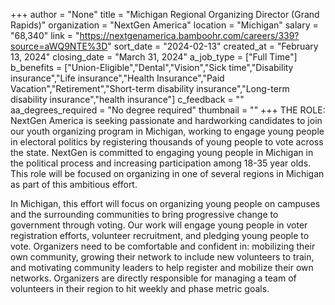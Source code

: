 +++
author = "None"
title = "Michigan Regional Organizing Director (Grand Rapids)"
organization = "NextGen America"
location = "Michigan"
salary = "68,340"
link = "https://nextgenamerica.bamboohr.com/careers/339?source=aWQ9NTE%3D"
sort_date = "2024-02-13"
created_at = "February 13, 2024"
closing_date = "March 31, 2024"
a_job_type = ["Full Time"]
b_benefits = ["Union-Eligible","Dental","Vision","Sick time","Disability insurance","Life insurance","Health Insurance","Paid Vacation","Retirement","Short-term disability insurance","Long-term disability insurance","health insurance"]
c_feedback = ""
aa_degrees_required = "No degree required"
thumbnail = ""
+++
THE ROLE: 
NextGen America is seeking passionate and hardworking candidates to join our youth organizing program in Michigan, working to engage young people in electoral politics by registering thousands of young people to vote across the state. NextGen is committed to engaging young people in Michigan in the political process and increasing participation among 18-35 year olds. This role will be focused on organizing in one of several regions in Michigan as part of this ambitious effort. 

In Michigan, this effort will focus on organizing young people on campuses and the surrounding communities to bring progressive change to government through voting. Our work will engage young people in voter registration efforts, volunteer recruitment, and pledging young people to vote. Organizers need to be comfortable and confident in: mobilizing their own community, growing their network to include new volunteers to train, and motivating community leaders to help register and mobilize their own networks. Organizers are directly responsible for managing a team of volunteers in their region to hit weekly and phase metric goals. 